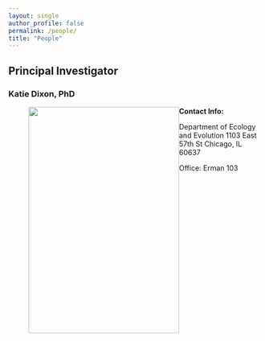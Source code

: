```yaml
---
layout: single
author_profile: false
permalink: /people/
title: "People"
---
```


## Principal Investigator

### Katie Dixon, PhD
<figure>
  <img src="/images/option2.png" style="float:left;width:300px;height:450px">
</figure>


**Contact Info:**

Department of Ecology and Evolution
1103 East 57th St
Chicago, IL 60637

Office:  Erman 103 
